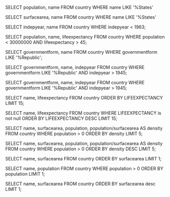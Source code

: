 SELECT population, name
FROM country
WHERE name LIKE '%States'



SELECT surfacearea, name
FROM country
WHERE name LIKE '%States'



SELECT indepyear, name
FROM country
WHERE indepyear < 1963;

SELECT population, name, lifeexpectancy
FROM country
WHERE population < 30000000 AND lifeexpectancy > 45;


SELECT governmentform, name
FROM country
WHERE governmentform LIKE '%Republic';

SELECT governmentform, name, indepyear
FROM country
WHERE governmentform LIKE '%Republic' AND indepyear > 1945;


SELECT governmentform, name, indepyear
FROM country
WHERE governmentform LIKE '%Republic' AND indepyear > 1945;

SELECT name, lifeexpectancy
FROM country
ORDER BY LIFEEXPECTANCY
LIMIT 15;

SELECT name, lifeexpectancy
FROM country
WHERE LIFEEXPECTANCY is not null
ORDER BY LIFEEXPECTANCY DESC
LIMIT 15;

SELECT name, surfacearea, population, population/surfacearea AS density
FROM country
WHERE population > 0
ORDER BY density
LIMIT 5;

SELECT name, surfacearea, population, population/surfacearea AS density
FROM country
WHERE population > 0
ORDER BY density DESC
LIMIT 5;

SELECT name, surfacearea
FROM country
ORDER BY surfacearea
LIMIT 1;

SELECT name, population
FROM country
WHERE population > 0
ORDER BY population
LIMIT 1;

SELECT name, surfacearea
FROM country
ORDER BY surfacearea desc
LIMIT 1;

